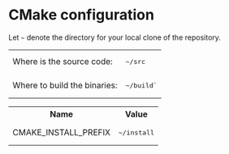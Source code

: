 # CMake configuration

Let `~` denote the directory for your local clone of the repository.

<table>
<tr><td>Where is the source code:</td><td><pre>~/src</pre></td></tr>
<tr><td>Where to build the binaries:</td><td><pre>~/build`</pre></td></tr>
</table>

<table>
<tr><th>Name</th><th>Value</th></tr>
<tr><td>CMAKE_INSTALL_PREFIX</td><td><pre>~/install</pre></td></tr>
</table>
